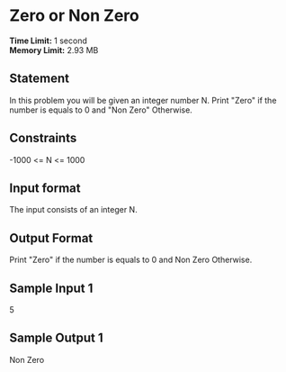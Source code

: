 # Zero or Non Zero
**Time Limit:** 1 second  
**Memory Limit:** 2.93 MB  

## Statement
In this problem you will be given an integer number N. Print "Zero" if the number is equals to 0 and "Non Zero" Otherwise.

## Constraints
-1000 <= N <= 1000

## Input format
The input consists of an integer N.

## Output Format
Print "Zero" if the number is equals to 0 and Non Zero Otherwise.

## Sample Input 1
5

## Sample Output 1
Non Zero
